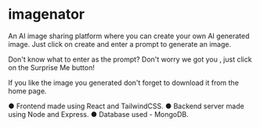 # imagenator


An AI image sharing platform where you can create your own AI generated image.
Just click on create and enter a prompt to generate an image.

Don't know what to enter as the prompt? 
Don't worry we got you , just click on the Surprise Me button!

If you like the image you generated don't forget to download it from the home page.

●	Frontend made using React and TailwindCSS.
● Backend server made using Node and Express.
● Database used - MongoDB.
